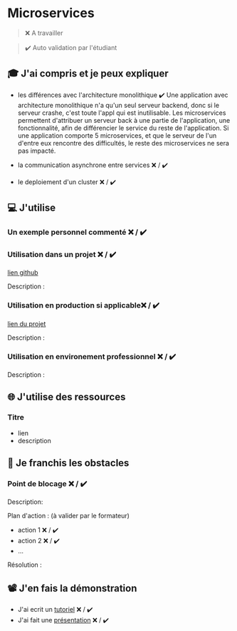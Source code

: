 # Microservices

> ❌ A travailler

> ✔️ Auto validation par l'étudiant

## 🎓 J'ai compris et je peux expliquer

- les différences avec l'architecture monolithique ✔️
Une application avec architecture monolithique n'a qu'un seul serveur backend, donc si le serveur crashe, c'est toute l'appl qui est inutilisable.
Les microservices permettent d'attribuer un serveur back à une partie de l'application, une fonctionnalité, afin de différencier le service du reste de l'application. Si une application comporte 5 microservices, et que le serveur de l'un d'entre eux rencontre des difficultés, le reste des microservices ne sera pas impacté.

- la communication asynchrone entre services ❌ / ✔️
- le deploiement d'un cluster ❌ / ✔️


## 💻 J'utilise

### Un exemple personnel commenté ❌ / ✔️

### Utilisation dans un projet ❌ / ✔️

[lien github](...)

Description :

### Utilisation en production si applicable❌ / ✔️

[lien du projet](...)

Description :

### Utilisation en environement professionnel ❌ / ✔️

Description :

## 🌐 J'utilise des ressources

### Titre

- lien
- description

## 🚧 Je franchis les obstacles

### Point de blocage ❌ / ✔️

Description:

Plan d'action : (à valider par le formateur)

- action 1 ❌ / ✔️
- action 2 ❌ / ✔️
- ...

Résolution :

## 📽️ J'en fais la démonstration

- J'ai ecrit un [tutoriel](...) ❌ / ✔️
- J'ai fait une [présentation](...) ❌ / ✔️
